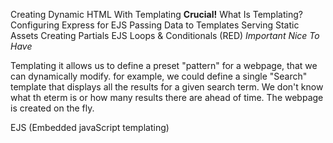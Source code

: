 Creating Dynamic HTML With Templating
**Crucial!**
What Is Templating?
Configuring Express for EJS
Passing Data to Templates
Serving Static Assets
Creating Partials
EJS Loops & Conditionals (RED)
*Important*
*Nice To Have*

Templating
  it allows us to define a preset "pattern" for a webpage, that we can dynamically modify.
  for example, we could define a single "Search" template that displays all the results for a given search term. We don't know what th eterm is or how many results there are ahead of time. The webpage is created on the fly.

  EJS (Embedded javaScript templating)